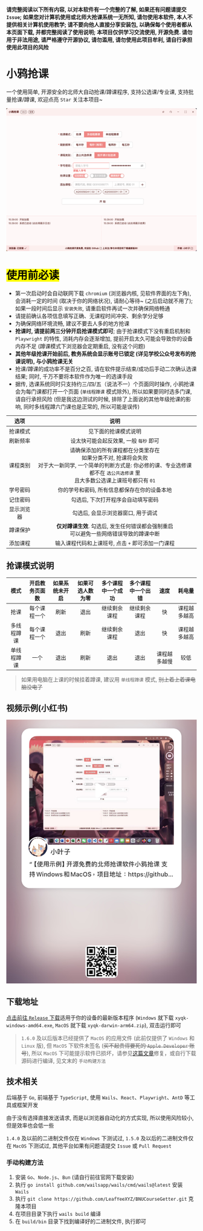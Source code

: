 **请完整阅读以下所有内容, 以对本软件有一个完整的了解, 如果还有问题请提交 `Issue`; 如果您对计算机使用或北师大抢课系统一无所知, 请勿使用本软件, 本人不提供相关计算机使用教学; 请不要向他人直接分享安装包, 以确保每个使用者都从本页面下载, 并都完整阅读了使用说明; 本项目仅供学习交流使用, 开源免费. 请勿用于非法用途, 请严格遵守开源协议, 请勿滥用, 请勿使用此项目牟利, 请自行承担使用此项目的风险**

# 小鸦抢课
一个使用简单, 开源安全的北师大自动抢课/蹲课程序, 支持公选课/专业课, 支持批量抢课/蹲课, 欢迎点亮 `Star` 关注本项目~

![](./README.png)

# <mark>使用前必读</mark>
- 第一次启动时会自动联网下载 `chromium` (浏览器内核, 见软件界面的左下角), 会消耗一定的时间 (取决于你的网络状况), 请耐心等待~ (之后启动就不用了); 如果一段时间后显示 `安装失败`, 请重启软件再试一次并确保网络畅通
- 请提前确认各项信息填写正确、无课程时间冲突、剩余学分足够
- 为确保网络环境流畅, 建议不要去人多的地方抢课
- **抢课时, 请提前两三分钟开启抢课模式即可**; 由于抢课模式下没有重启机制和 `Playwright` 的特性, 消耗内存会逐渐增加, 提前开启太久可能会导致你的设备内存不足 (蹲课模式下浏览器会定期重启, 没有这个问题)
- **其他年级抢课开始前后, 教务系统会显示账号已锁定 (详见学校公众号发布的抢课说明), 与小鸦抢课无关**
- 抢课/蹲课的成功率不是百分之百, 请在软件提示结束/成功后手动二次确认选课结果; 同时, 千万不要将本软件作为唯一的选课手段
- 据传, 选课系统同时只支持约三/四/五（说法不一）个页面同时操作, 小鸦抢课会为每门课都打开一个页面 (`单线程蹲课` 模式除外), 所以如果要同时选多门课, 请自行承担风险 (但是我这边测试的时候, 排除了上面说的其他年级抢课的影响, 同时多线程蹲六门课也是正常的, 所以可能是误传)

| 选项 | 说明 |
| :---: | :---: |
| 抢课模式 | 见下面的抢课模式说明 |
| 刷新频率 | 设太快可能会起反效果, 一般 `每秒` 即可 |
| 课程类别 | 请确保添加的所有课程都在分类里存在<br>如果分类不对, 抢课将会失败<br>对于大一新同学, 一个简单的判断方式是: 你必修的课、专业选修课都不在 `选公共选修课` 里<br>且大多数公选课上课班号都只有 `01` |
| 学号密码 | 你的学号和密码, 所有信息都保存在你的设备本地 |
| 记住密码 | 勾选后, 下次打开程序会自动填写密码 |
| 显示浏览器 | 勾选后, 会显示浏览器窗口, 用于调试 |
| 蹲课保护 | **仅对蹲课生效**. 勾选后, 发生任何错误都会强制重启<br>可以避免一些网络错误导致的蹲课中断 |
| 添加课程 | 输入课程代码和上课班号, 点击 `+` 即可添加一门课程 |

## 抢课模式说明
| 模式 | 开启教务页面数 | 如果系统未开启 | 如果可选人数为零 | 多个课程中一个成功 | 多个课程中一个出错 | 速度 | 耗电量 |
| :---: | :---: | :---: | :---: | :---: | :---: | :---: | :---: |
| 抢课 | 每个课程一个 | 刷新 | 退出 | 继续剩余课程 | 继续剩余课程 | 快 | 课程越多越高 |
| 多线程蹲课 | 每个课程一个 | 退出 | 刷新 | 继续剩余课程 | 退出 | 快 | 课程越多越高 |
| 单线程蹲课 | 一个 | 退出 | 刷新 | 退出 | 退出 | 课程越多越慢 | 较低 |

> 如果用电脑在上课的时候挂着蹲课, 建议用 `单线程蹲课` 模式, ~~别上着上着课电脑没电了~~

## 视频示例(小红书)
![](./xhs.jpg)

## 下载地址
[点击前往 `Release` 下载](https://github.com/LeafYeeXYZ/BNUCourseGetter/releases)适用于你的设备的最新版本程序 (`Windows` 就下载 `xyqk-windows-amd64.exe`, `MacOS` 就下载 `xyqk-darwin-arm64.zip`), 双击运行即可 

> `1.6.0` 及以后版本已经提供了 `MacOS` 的应用文件 (此前仅提供了 `Windows` 和 `Linux` 版), 但 `MacOS` 下软件未签名 (~~买不起贵得要死的 `Apple Developer` 账号~~), 所以 `MacOS` 下可能提示软件已损坏，请参见[这篇文章](https://www.mac2m.com/article/450/)修复，或自行下载源码进行编译, 见文末的 `手动构建方法`

## 技术相关
后端基于 `Go`, 前端基于 `TypeScript`, 使用 `Wails`、`React`、`Playwright`、`AntD` 等工具或框架开发

由于没有选择直接发送请求, 而是以浏览器自动化的方式实现, 所以使用风险较小, 但是效率也会低一些

`1.4.0` 及以前的二进制文件仅在 `Windows` 下测试过, `1.5.0` 及以后的二进制文件仅在 `MacOS` 下测试过, 其他平台如果有问题请提交 `Issue` 或 `Pull Request`

### 手动构建方法
1. 安装 `Go`、`Node.js`、`Bun` (请自行前往官网下载安装)
2. 执行 `go install github.com/wailsapp/wails/cmd/wails@latest` 安装 `Wails`
3. 执行 `git clone https://github.com/LeafYeeXYZ/BNUCourseGetter.git` 克隆本项目
4. 在项目目录下执行 `wails build` 编译
5. 在 `build/bin` 目录下找到编译好的二进制文件, 执行即可